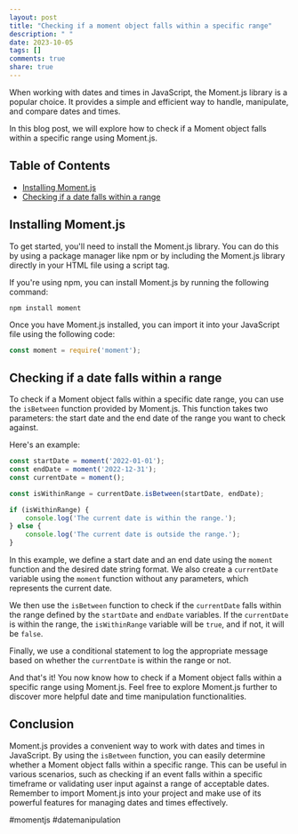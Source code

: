 ```yaml
---
layout: post
title: "Checking if a moment object falls within a specific range"
description: " "
date: 2023-10-05
tags: []
comments: true
share: true
---
```


When working with dates and times in JavaScript, the Moment.js library is a popular choice. It provides a simple and efficient way to handle, manipulate, and compare dates and times.

In this blog post, we will explore how to check if a Moment object falls within a specific range using Moment.js.

## Table of Contents
- [Installing Moment.js](#installing-momentjs)
- [Checking if a date falls within a range](#checking-if-a-date-falls-within-a-range)

## Installing Moment.js
To get started, you'll need to install the Moment.js library. You can do this by using a package manager like npm or by including the Moment.js library directly in your HTML file using a script tag.

If you're using npm, you can install Moment.js by running the following command:

```shell
npm install moment
```

Once you have Moment.js installed, you can import it into your JavaScript file using the following code:

```javascript
const moment = require('moment');
```

## Checking if a date falls within a range
To check if a Moment object falls within a specific date range, you can use the `isBetween` function provided by Moment.js. This function takes two parameters: the start date and the end date of the range you want to check against.

Here's an example:

```javascript
const startDate = moment('2022-01-01');
const endDate = moment('2022-12-31');
const currentDate = moment();

const isWithinRange = currentDate.isBetween(startDate, endDate);

if (isWithinRange) {
    console.log('The current date is within the range.');
} else {
    console.log('The current date is outside the range.');
}
```

In this example, we define a start date and an end date using the `moment` function and the desired date string format. We also create a `currentDate` variable using the `moment` function without any parameters, which represents the current date.

We then use the `isBetween` function to check if the `currentDate` falls within the range defined by the `startDate` and `endDate` variables. If the `currentDate` is within the range, the `isWithinRange` variable will be `true`, and if not, it will be `false`.

Finally, we use a conditional statement to log the appropriate message based on whether the `currentDate` is within the range or not.

And that's it! You now know how to check if a Moment object falls within a specific range using Moment.js. Feel free to explore Moment.js further to discover more helpful date and time manipulation functionalities.

## Conclusion
Moment.js provides a convenient way to work with dates and times in JavaScript. By using the `isBetween` function, you can easily determine whether a Moment object falls within a specific range. This can be useful in various scenarios, such as checking if an event falls within a specific timeframe or validating user input against a range of acceptable dates. Remember to import Moment.js into your project and make use of its powerful features for managing dates and times effectively.

#momentjs #datemanipulation